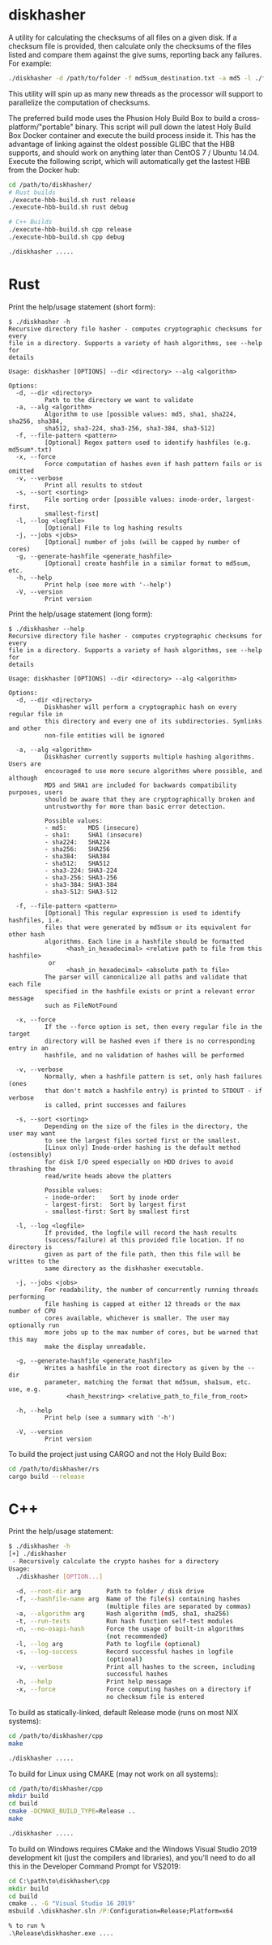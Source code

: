 # diskhasher

A utility for calculating the checksums of all files on a given disk. If a checksum file is provided, then calculate only the checksums of the files listed and compare them against the give sums, reporting back any failures. For example:

```bash
./diskhasher -d /path/to/folder -f md5sum_destination.txt -a md5 -l ./failures.log
```

This utility will spin up as many new threads as the processor will support to parallelize the computation of checksums.

The preferred build mode uses the Phusion Holy Build Box to build a cross-platform/"portable" binary. This script will pull down the latest Holy Build Box Docker container and execute the build process inside it. This has the advantage of linking against the oldest possible GLIBC that the HBB supports, and should work on anything later than CentOS 7 / Ubuntu 14.04. Execute the following script, which will automatically get the lastest HBB from the Docker hub:

```bash
cd /path/to/diskhasher/
# Rust builds
./execute-hbb-build.sh rust release
./execute-hbb-build.sh rust debug

# C++ Builds
./execute-hbb-build.sh cpp release
./execute-hbb-build.sh cpp debug

./diskhasher .....
```

# Rust

Print the help/usage statement (short form):

```
$ ./diskhasher -h
Recursive directory file hasher - computes cryptographic checksums for every
file in a directory. Supports a variety of hash algorithms, see --help for
details

Usage: diskhasher [OPTIONS] --dir <directory> --alg <algorithm>

Options:
  -d, --dir <directory>
          Path to the directory we want to validate
  -a, --alg <algorithm>
          Algorithm to use [possible values: md5, sha1, sha224, sha256, sha384,
          sha512, sha3-224, sha3-256, sha3-384, sha3-512]
  -f, --file-pattern <pattern>
          [Optional] Regex pattern used to identify hashfiles (e.g. md5sum*.txt)
  -x, --force
          Force computation of hashes even if hash pattern fails or is omitted
  -v, --verbose
          Print all results to stdout
  -s, --sort <sorting>
          File sorting order [possible values: inode-order, largest-first,
          smallest-first]
  -l, --log <logfile>
          [Optional] File to log hashing results
  -j, --jobs <jobs>
          [Optional] number of jobs (will be capped by number of cores)
  -g, --generate-hashfile <generate_hashfile>
          [Optional] create hashfile in a similar format to md5sum, etc.
  -h, --help
          Print help (see more with '--help')
  -V, --version
          Print version
```

Print the help/usage statement (long form):

```
$ ./diskhasher --help
Recursive directory file hasher - computes cryptographic checksums for every
file in a directory. Supports a variety of hash algorithms, see --help for
details

Usage: diskhasher [OPTIONS] --dir <directory> --alg <algorithm>

Options:
  -d, --dir <directory>
          Diskhasher will perform a cryptographic hash on every regular file in
          this directory and every one of its subdirectories. Symlinks and other
          non-file entities will be ignored

  -a, --alg <algorithm>
          Diskhasher currently supports multiple hashing algorithms. Users are
          encouraged to use more secure algorithms where possible, and although
          MD5 and SHA1 are included for backwards compatibility purposes, users
          should be aware that they are cryptographically broken and
          untrustworthy for more than basic error detection.

          Possible values:
          - md5:      MD5 (insecure)
          - sha1:     SHA1 (insecure)
          - sha224:   SHA224
          - sha256:   SHA256
          - sha384:   SHA384
          - sha512:   SHA512
          - sha3-224: SHA3-224
          - sha3-256: SHA3-256
          - sha3-384: SHA3-384
          - sha3-512: SHA3-512

  -f, --file-pattern <pattern>
          [Optional] This regular expression is used to identify hashfiles, i.e.
          files that were generated by md5sum or its equivalent for other hash
          algorithms. Each line in a hashfile should be formatted 
                <hash_in_hexadecimal> <relative path to file from this hashfile> 
           or 
                <hash_in_hexadecimal> <absolute path to file> 
          The parser will canonicalize all paths and validate that each file
          specified in the hashfile exists or print a relevant error message
          such as FileNotFound

  -x, --force
          If the --force option is set, then every regular file in the target
          directory will be hashed even if there is no corresponding entry in an
          hashfile, and no validation of hashes will be performed

  -v, --verbose
          Normally, when a hashfile pattern is set, only hash failures (ones
          that don't match a hashfile entry) is printed to STDOUT - if verbose
          is called, print successes and failures

  -s, --sort <sorting>
          Depending on the size of the files in the directory, the user may want
          to see the largest files sorted first or the smallest. 
          [Linux only] Inode-order hashing is the default method (ostensibly)
          for disk I/O speed especially on HDD drives to avoid thrashing the
          read/write heads above the platters

          Possible values:
          - inode-order:    Sort by inode order
          - largest-first:  Sort by largest first
          - smallest-first: Sort by smallest first

  -l, --log <logfile>
          If provided, the logfile will record the hash results
          (success/failure) at this provided file location. If no directory is
          given as part of the file path, then this file will be written to the
          same directory as the diskhasher executable.

  -j, --jobs <jobs>
          For readability, the number of concurrently running threads performing
          file hashing is capped at either 12 threads or the max number of CPU
          cores available, whichever is smaller. The user may optionally run
          more jobs up to the max number of cores, but be warned that this may
          make the display unreadable.

  -g, --generate-hashfile <generate_hashfile>
          Writes a hashfile in the root directory as given by the --dir
          parameter, matching the format that md5sum, sha1sum, etc. use, e.g. 
                <hash_hexstring> <relative_path_to_file_from_root>

  -h, --help
          Print help (see a summary with '-h')

  -V, --version
          Print version
```

To build the project just using CARGO and not the Holy Build Box:

```bash
cd /path/to/diskhasher/rs
cargo build --release
```

# C++

Print the help/usage statement:

```bash
$ ./diskhasher -h
[+] ./diskhasher
 - Recursively calculate the crypto hashes for a directory
Usage:
  ./diskhasher [OPTION...]

  -d, --root-dir arg       Path to folder / disk drive
  -f, --hashfile-name arg  Name of the file(s) containing hashes
                           (multiple files are separated by commas)
  -a, --algorithm arg      Hash algorithm (md5, sha1, sha256)
  -t, --run-tests          Run hash function self-test modules
  -n, --no-osapi-hash      Force the usage of built-in algorithms
                           (not recommended)
  -l, --log arg            Path to logfile (optional)
  -s, --log-success        Record successful hashes in logfile
                           (optional)
  -v, --verbose            Print all hashes to the screen, including
                           successful hashes
  -h, --help               Print help message
  -x, --force              Force computing hashes on a directory if
                           no checksum file is entered
```

To build as statically-linked, default Release mode (runs on most NIX systems):

```bash
cd /path/to/diskhasher/cpp
make

./diskhasher .....
```

To build for Linux using CMAKE (may not work on all systems):

```bash
cd /path/to/diskhasher/cpp
mkdir build
cd build
cmake -DCMAKE_BUILD_TYPE=Release ..
make

./diskhasher .....
```

To build on Windows requires CMake and the Windows Visual Studio 2019 development kit (just the compilers and libraries), and you'll need to do all this in the Developer Command Prompt for VS2019:

```cmd
cd C:\path\to\diskhasher\cpp
mkdir build
cd build
cmake .. -G "Visual Studio 16 2019"
msbuild .\diskhasher.sln /P:Configuration=Release;Platform=x64

% to run %
.\Release\diskhasher.exe ....
```